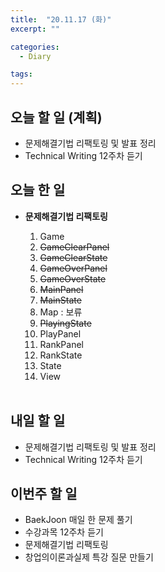 ```yaml
---
title:  "20.11.17 (화)"
excerpt: ""

categories:
  - Diary

tags:
---
```


## 오늘 할 일 (계획)

- 문제해결기법 리팩토링 및 발표 정리
- Technical Writing 12주차 듣기

## 오늘 한 일

- **문제해결기법 리팩토링**

  1. Game
  2. ~~GameClearPanel~~
  3. ~~GameClearState~~
  4. ~~GameOverPanel~~
  5. ~~GameOverState~~
  6. ~~MainPanel~~
  7. ~~MainState~~
  8. Map : 보류
  9. ~~PlayingState~~
  10. PlayPanel
  11. RankPanel
  12. RankState
  13. State
  14. View

  <br>


## 내일 할 일

- 문제해결기법 리팩토링 및 발표 정리
- Technical Writing 12주차 듣기

## 이번주 할 일

- BaekJoon 매일 한 문제 풀기
- 수강과목 12주차 듣기
- 문제해결기법 리팩토링
- 창업의이론과실제 특강 질문 만들기

<br>